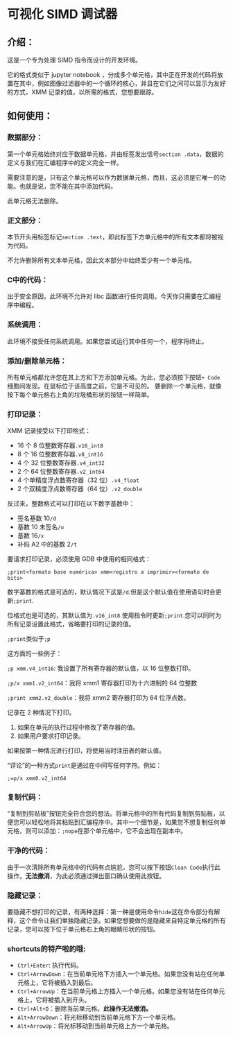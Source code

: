 # 可视化 SIMD 调试器

## 介绍：

这是一个专为处理 SIMD 指令而设计的开发环境。

它的格式类似于 jupyter notebook ，分成多个单元格，其中正在开发的代码将放置在其中，例如图像过滤器中的一个循环的核心，并且在它们之间可以显示为友好的方式，XMM 记录的值，以所需的格式，您想要跟踪。

## 如何使用：

### 数据部分：

第一个单元格始终对应于数据单元格，并由标签发出信号`section .data`，数据的定义与我们在汇编程序中的定义完全一样。

需要注意的是，只有这个单元格可以作为数据单元格，而且，这必须是它唯一的功能。也就是说，您不能在其中添加代码。

此单元格无法删除。

### 正文部分：

本节开头用标签标记`section .text`，即此标签下方单元格中的所有文本都将被视为代码。

不允许删除所有文本单元格，因此文本部分中始终至少有一个单元格。

### C中的代码：

出于安全原因，此环境不允许对 libc 函数进行任何调用。今天你只需要在汇编程序中编程。

### 系统调用：

此环境不接受任何系统调用。如果您尝试运行其中任何一个，程序将终止。

### 添加/删除单元格：

所有单元格都允许您在其上方和下方添加单元格。为此，您必须按下按钮`+ Code`细胞间发现。在鼠标位于该高度之前，它是不可见的。
要删除一个单元格，就像按下每个单元格右上角的垃圾桶形状的按钮一样简单。

### 打印记录：

XMM 记录接受以下打印格式：

-   16 个 8 位整数寄存器`.v16_int8`
-   8 个 16 位整数寄存器`.v8_int16`
-   4 个 32 位整数寄存器`.v4_int32`
-   2 个 64 位整数寄存器`.v2_int64`
-   4 个单精度浮点数寄存器（32 位）`.v4_float`
-   2 个双精度浮点数寄存器（64 位）`.v2_double`

反过来，整数格式可以打印在以下数字基数中：

-   签名基数 10`/d`
-   基数 10 未签名`/u`
-   基数 16`/x`
-   补码 A2 中的基数 2`/t`

要请求打印记录，必须使用 GDB 中使用的相同格式：

`;print<formato base numérica> xmm<registro a imprimir><formato de bits>`

数字基数的格式是可选的，默认情况下这是`/d`.但是这个默认值在使用语句时会更新`;print`.

位格式也是可选的，其默认值为`.v16_int8`.使用指令时更新`;print`.您可以同时为所有记录设置此格式，省略要打印的记录的值。

`;print`类似于`;p`

这方面的一些例子：

`;p xmm.v4_int16`: 我设置了所有寄存器的默认值，以 16 位整数打印。

`;p/x xmm1.v2_int64`：我将 xmm1 寄存器打印为十六进制的 64 位整数

`;print xmm2.v2_double`：我将 xmm2 寄存器打印为 64 位浮点数。

记录在 2 种情况下打印。

1) 如果在单元的执行过程中修改了寄存器的值。
2) 如果用户要求打印记录。

如果按第一种情况进行打印，将使用当时注册表的默认值。

“评论”的一种方式`print`是通过在中间写任何字符。例如：

`;=p/x xmm0.v2_int64`

### 复制代码：

“复制到剪贴板”按钮完全符合您的想法。将单元格中的所有代码复制到剪贴板，以便您可以轻松地将其粘贴到汇编程序中。其中一个细节是，如果您不想复制任何单元格，则可以添加：`;nope`在那个单元格中，它不会出现在副本中。

### 干净的代码：

由于一次清除所有单元格中的代码有点尴尬，您可以按下按钮`Clean Code`执行此操作。**无法撤消**，为此必须通过弹出窗口确认使用此按钮。

### 隐藏记录：

要隐藏不想打印的记录，有两种选择：第一种是使用命令`hide`这在命令部分有解释，这个命令让我们单独隐藏记录。如果您想要做的是隐藏来自特定单元格的所有记录，您可以按下位于单元格右上角的眼睛形状的按钮。

### shortcuts的特产啦的哦:

-   `Ctrl+Enter`: 执行代码。
-   `Ctrl+ArrowDown`：在当前单元格下方插入一个单元格。如果您没有站在任何单元格上，它将被插入到最后。
-   `Ctrl+ArrowUp`：在当前单元格上方插入一个单元格。如果您没有站在任何单元格上，它将被插入到开头。
-   `Ctrl+Alt+D`：删除当前单元格。**此操作无法撤消。**
-   `Alt+ArrowDown`：将光标移动到当前单元格下方一个单元格。
-   `Alt+ArrowUp`：将光标移动到当前单元格上方一个单元格。

